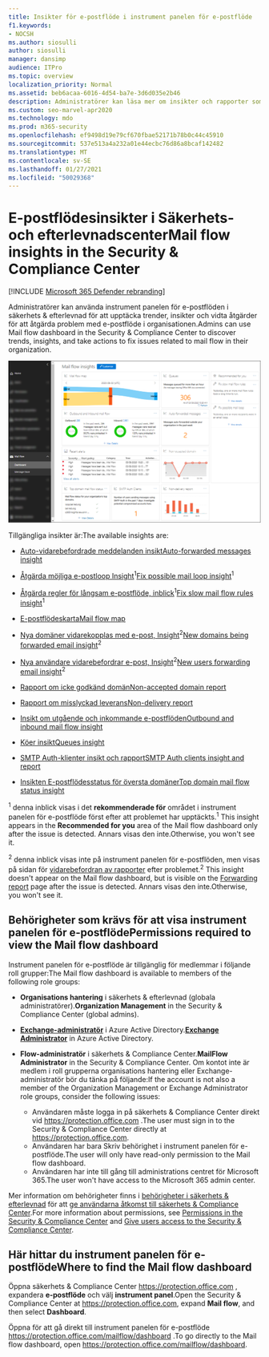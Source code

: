 ```yaml
---
title: Insikter för e-postflöde i instrument panelen för e-postflöde
f1.keywords:
- NOCSH
ms.author: siosulli
author: siosulli
manager: dansimp
audience: ITPro
ms.topic: overview
localization_priority: Normal
ms.assetid: beb6acaa-6016-4d54-ba7e-3d6d035e2b46
description: Administratörer kan läsa mer om insikter och rapporter som är tillgängliga i instrument panelen för e-postflöde i säkerhets & Compliance Center.
ms.custom: seo-marvel-apr2020
ms.technology: mdo
ms.prod: m365-security
ms.openlocfilehash: ef9498d19e79cf670fbae52171b78b0c44c45910
ms.sourcegitcommit: 537e513a4a232a01e44ecbc76d86a8bcaf142482
ms.translationtype: MT
ms.contentlocale: sv-SE
ms.lasthandoff: 01/27/2021
ms.locfileid: "50029368"
---
```

# <a name="mail-flow-insights-in-the-security--compliance-center"></a><span data-ttu-id="2b02a-103">E-postflödesinsikter i Säkerhets- och efterlevnadscenter</span><span class="sxs-lookup"><span data-stu-id="2b02a-103">Mail flow insights in the Security & Compliance Center</span></span>

[!INCLUDE [Microsoft 365 Defender rebranding](../includes/microsoft-defender-for-office.md)]


<span data-ttu-id="2b02a-104">Administratörer kan använda instrument panelen för e-postflöden i säkerhets & efterlevnad för att upptäcka trender, insikter och vidta åtgärder för att åtgärda problem med e-postflöde i organisationen.</span><span class="sxs-lookup"><span data-stu-id="2b02a-104">Admins can use Mail flow dashboard in the Security & Compliance Center to discover trends, insights, and take actions to fix issues related to mail flow in their organization.</span></span>

![Instrument panelen för e-postflöde i säkerhets & efterlevnad](../../media/mail-flow-dashboard-v2.png)

<span data-ttu-id="2b02a-106">Tillgängliga insikter är:</span><span class="sxs-lookup"><span data-stu-id="2b02a-106">The available insights are:</span></span>

- [<span data-ttu-id="2b02a-107">Auto-vidarebefordrade meddelanden insikt</span><span class="sxs-lookup"><span data-stu-id="2b02a-107">Auto-forwarded messages insight</span></span>](mfi-auto-forwarded-messages-report.md)

- <span data-ttu-id="2b02a-108">[Åtgärda möjliga e-postloop Insight](mfi-mail-loop-insight.md)<sup>1</sup></span><span class="sxs-lookup"><span data-stu-id="2b02a-108">[Fix possible mail loop insight](mfi-mail-loop-insight.md)<sup>1</sup></span></span>

- <span data-ttu-id="2b02a-109">[Åtgärda regler för långsam e-postflöde, inblick](mfi-slow-mail-flow-rules-insight.md)<sup>1</sup></span><span class="sxs-lookup"><span data-stu-id="2b02a-109">[Fix slow mail flow rules insight](mfi-slow-mail-flow-rules-insight.md)<sup>1</sup></span></span>

- [<span data-ttu-id="2b02a-110">E-postflödeskarta</span><span class="sxs-lookup"><span data-stu-id="2b02a-110">Mail flow map</span></span>](mfi-mail-flow-map-report.md)

- <span data-ttu-id="2b02a-111">[Nya domäner vidarekopplas med e-post, Insight](mfi-new-domains-being-forwarded-email.md)<sup>2</sup></span><span class="sxs-lookup"><span data-stu-id="2b02a-111">[New domains being forwarded email insight](mfi-new-domains-being-forwarded-email.md)<sup>2</sup></span></span>

- <span data-ttu-id="2b02a-112">[Nya användare vidarebefordrar e-post, Insight](mfi-new-users-forwarding-email.md)<sup>2</sup></span><span class="sxs-lookup"><span data-stu-id="2b02a-112">[New users forwarding email insight](mfi-new-users-forwarding-email.md)<sup>2</sup></span></span>

- [<span data-ttu-id="2b02a-113">Rapport om icke godkänd domän</span><span class="sxs-lookup"><span data-stu-id="2b02a-113">Non-accepted domain report</span></span>](mfi-non-accepted-domain-report.md)

- [<span data-ttu-id="2b02a-114">Rapport om misslyckad leverans</span><span class="sxs-lookup"><span data-stu-id="2b02a-114">Non-delivery report</span></span>](mfi-non-delivery-report.md)

- [<span data-ttu-id="2b02a-115">Insikt om utgående och inkommande e-postflöden</span><span class="sxs-lookup"><span data-stu-id="2b02a-115">Outbound and inbound mail flow insight</span></span>](mfi-outbound-and-inbound-mail-flow.md)

- [<span data-ttu-id="2b02a-116">Köer insikt</span><span class="sxs-lookup"><span data-stu-id="2b02a-116">Queues insight</span></span>](mfi-queue-alerts-and-queues.md)

- [<span data-ttu-id="2b02a-117">SMTP Auth-klienter insikt och rapport</span><span class="sxs-lookup"><span data-stu-id="2b02a-117">SMTP Auth clients insight and report</span></span>](mfi-smtp-auth-clients-report.md)

- [<span data-ttu-id="2b02a-118">Insikten E-postflödesstatus för översta domäner</span><span class="sxs-lookup"><span data-stu-id="2b02a-118">Top domain mail flow status insight</span></span>](mfi-domain-mail-flow-status-insight.md)

<span data-ttu-id="2b02a-119"><sup>1</sup> denna inblick visas i det **rekommenderade för** området i instrument panelen för e-postflöde först efter att problemet har upptäckts.</span><span class="sxs-lookup"><span data-stu-id="2b02a-119"><sup>1</sup> This insight appears in the **Recommended for you** area of the Mail flow dashboard only after the issue is detected.</span></span> <span data-ttu-id="2b02a-120">Annars visas den inte.</span><span class="sxs-lookup"><span data-stu-id="2b02a-120">Otherwise, you won't see it.</span></span>

<span data-ttu-id="2b02a-121"><sup>2</sup> denna inblick visas inte på instrument panelen för e-postflöden, men visas på sidan för [vidarebefordran av rapporter](view-mail-flow-reports.md#forwarding-report) efter problemet.</span><span class="sxs-lookup"><span data-stu-id="2b02a-121"><sup>2</sup> This insight doesn't appear on the Mail flow dashboard, but is visible on the [Forwarding report](view-mail-flow-reports.md#forwarding-report) page after the issue is detected.</span></span> <span data-ttu-id="2b02a-122">Annars visas den inte.</span><span class="sxs-lookup"><span data-stu-id="2b02a-122">Otherwise, you won't see it.</span></span>

## <a name="permissions-required-to-view-the-mail-flow-dashboard"></a><span data-ttu-id="2b02a-123">Behörigheter som krävs för att visa instrument panelen för e-postflöde</span><span class="sxs-lookup"><span data-stu-id="2b02a-123">Permissions required to view the Mail flow dashboard</span></span>

<span data-ttu-id="2b02a-124">Instrument panelen för e-postflöde är tillgänglig för medlemmar i följande roll grupper:</span><span class="sxs-lookup"><span data-stu-id="2b02a-124">The Mail flow dashboard is available to members of the following role groups:</span></span>

- <span data-ttu-id="2b02a-125">**Organisations hantering** i säkerhets & efterlevnad (globala administratörer).</span><span class="sxs-lookup"><span data-stu-id="2b02a-125">**Organization Management** in the Security & Compliance Center (global admins).</span></span>

- <span data-ttu-id="2b02a-126">**[Exchange-administratör](https://docs.microsoft.com/azure/active-directory/users-groups-roles/directory-assign-admin-roles#exchange-administrator)** i Azure Active Directory.</span><span class="sxs-lookup"><span data-stu-id="2b02a-126">**[Exchange Administrator](https://docs.microsoft.com/azure/active-directory/users-groups-roles/directory-assign-admin-roles#exchange-administrator)** in Azure Active Directory.</span></span>

- <span data-ttu-id="2b02a-127">**Flow-administratör** i säkerhets & Compliance Center.</span><span class="sxs-lookup"><span data-stu-id="2b02a-127">**MailFlow Administrator** in the Security & Compliance Center.</span></span> <span data-ttu-id="2b02a-128">Om kontot inte är medlem i roll grupperna organisations hantering eller Exchange-administratör bör du tänka på följande:</span><span class="sxs-lookup"><span data-stu-id="2b02a-128">If the account is not also a member of the Organization Management or Exchange Administrator role groups, consider the following issues:</span></span>
  - <span data-ttu-id="2b02a-129">Användaren måste logga in på säkerhets & Compliance Center direkt vid <https://protection.office.com> .</span><span class="sxs-lookup"><span data-stu-id="2b02a-129">The user must sign in to the Security & Compliance Center directly at <https://protection.office.com>.</span></span>
  - <span data-ttu-id="2b02a-130">Användaren har bara Skriv behörighet i instrument panelen för e-postflöde.</span><span class="sxs-lookup"><span data-stu-id="2b02a-130">The user will only have read-only permission to the Mail flow dashboard.</span></span>
  - <span data-ttu-id="2b02a-131">Användaren har inte till gång till administrations centret för Microsoft 365.</span><span class="sxs-lookup"><span data-stu-id="2b02a-131">The user won't have access to the Microsoft 365 admin center.</span></span>

<span data-ttu-id="2b02a-132">Mer information om behörigheter finns i [behörigheter i säkerhets & efterlevnad](permissions-in-the-security-and-compliance-center.md) för att [ge användarna åtkomst till säkerhets & Compliance Center](grant-access-to-the-security-and-compliance-center.md).</span><span class="sxs-lookup"><span data-stu-id="2b02a-132">For more information about permissions, see [Permissions in the Security & Compliance Center](permissions-in-the-security-and-compliance-center.md) and [Give users access to the Security & Compliance Center](grant-access-to-the-security-and-compliance-center.md).</span></span>

## <a name="where-to-find-the-mail-flow-dashboard"></a><span data-ttu-id="2b02a-133">Här hittar du instrument panelen för e-postflöde</span><span class="sxs-lookup"><span data-stu-id="2b02a-133">Where to find the Mail flow dashboard</span></span>

<span data-ttu-id="2b02a-134">Öppna säkerhets & Compliance Center <https://protection.office.com> , expandera **e-postflöde** och välj **instrument panel**.</span><span class="sxs-lookup"><span data-stu-id="2b02a-134">Open the Security & Compliance Center at <https://protection.office.com>, expand **Mail flow**, and then select **Dashboard**.</span></span>

<span data-ttu-id="2b02a-135">Öppna för att gå direkt till instrument panelen för e-postflöde <https://protection.office.com/mailflow/dashboard> .</span><span class="sxs-lookup"><span data-stu-id="2b02a-135">To go directly to the Mail flow dashboard, open <https://protection.office.com/mailflow/dashboard>.</span></span>
